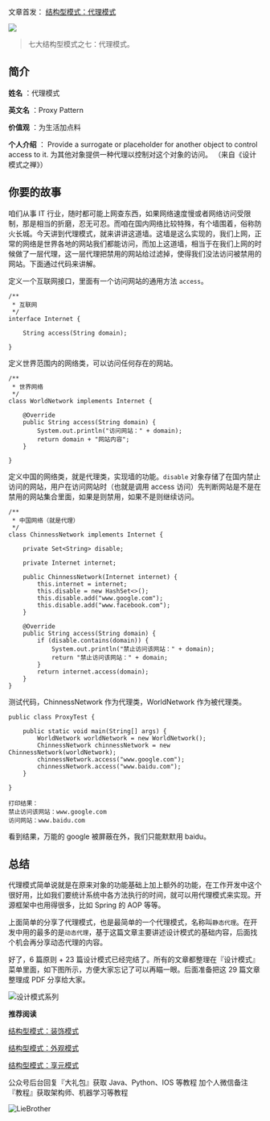 

文章首发：
[结构型模式：代理模式](https://mp.weixin.qq.com/s/J-1XowHxzKVyqAs7IjpdgQ)

![](http://www.liebrother.com/upload/3840218d4b114ce98db47fe28fdf6941_0029_01.jpg) 



> 七大结构型模式之七：代理模式。

## 简介

**姓名** ：代理模式

**英文名** ：Proxy Pattern

**价值观** ：为生活加点料

**个人介绍** ：
Provide a surrogate or placeholder for another object to control access to it.
为其他对象提供一种代理以控制对这个对象的访问。
（来自《设计模式之禅》）

## 你要的故事

咱们从事 IT 行业，随时都可能上网查东西，如果网络速度慢或者网络访问受限制，那是相当的折磨，忍无可忍。而咱在国内网络比较特殊，有个墙围着，俗称防火长城。今天讲到代理模式，就来讲讲这道墙。这墙是这么实现的，我们上网，正常的网络是世界各地的网站我们都能访问，而加上这道墙，相当于在我们上网的时候做了一层代理，这一层代理把禁用的网站给过滤掉，使得我们没法访问被禁用的网站。下面通过代码来讲解。

定义一个互联网接口，里面有一个访问网站的通用方法 `access`。
```
/**
 * 互联网
 */
interface Internet {

    String access(String domain);

}
```

定义世界范围内的网络类，可以访问任何存在的网站。

```
/**
 * 世界网络
 */
class WorldNetwork implements Internet {

    @Override
    public String access(String domain) {
        System.out.println("访问网站：" + domain);
        return domain + "网站内容";
    }

}
```

定义中国的网络类，就是代理类，实现墙的功能。`disable` 对象存储了在国内禁止访问的网站，用户在访问网站时（也就是调用 access 访问）先判断网站是不是在禁用的网站集合里面，如果是则禁用，如果不是则继续访问。

```
/**
 * 中国网络（就是代理）
 */
class ChinnessNetwork implements Internet {

    private Set<String> disable;

    private Internet internet;

    public ChinnessNetwork(Internet internet) {
        this.internet = internet;
        this.disable = new HashSet<>();
        this.disable.add("www.google.com");
        this.disable.add("www.facebook.com");
    }

    @Override
    public String access(String domain) {
        if (disable.contains(domain)) {
            System.out.println("禁止访问该网站：" + domain);
            return "禁止访问该网站：" + domain;
        }
        return internet.access(domain);
    }
}
```

测试代码，ChinnessNetwork 作为代理类，WorldNetwork 作为被代理类。

```
public class ProxyTest {

    public static void main(String[] args) {
        WorldNetwork worldNetwork = new WorldNetwork();
        ChinnessNetwork chinnessNetwork = new ChinnessNetwork(worldNetwork);
        chinnessNetwork.access("www.google.com");
        chinnessNetwork.access("www.baidu.com");
    }

}

打印结果：
禁止访问该网站：www.google.com
访问网站：www.baidu.com
```

看到结果，万能的 google 被屏蔽在外，我们只能默默用 baidu。

## 总结
代理模式简单说就是在原来对象的功能基础上加上额外的功能，在工作开发中这个很好用，比如我们要统计系统中各方法执行的时间，就可以用代理模式来实现。开源框架中也用得很多，比如 Spring 的 AOP 等等。

上面简单的分享了代理模式，也是最简单的一个代理模式，名称叫`静态代理`。在开发中用的最多的是`动态代理`，基于这篇文章主要讲述设计模式的基础内容，后面找个机会再分享动态代理的内容。

好了，6 篇原则 + 23 篇设计模式已经完结了。所有的文章都整理在『设计模式』菜单里面，如下图所示，方便大家忘记了可以再瞄一眼。后面准备把这 29 篇文章整理成 PDF 分享给大家。

![设计模式系列](http://www.liebrother.com/upload/cb9d38d873e347f4a2f7fc6fd333cbdb_0029_02.jpg) 

**推荐阅读**

[结构型模式：装饰模式](https://mp.weixin.qq.com/s/BquPNZmG3tvG562hJm3YsQ)

[结构型模式：外观模式](https://mp.weixin.qq.com/s/1RRGCcd1Ug__5gKROH8pzA)

[结构型模式：享元模式](https://mp.weixin.qq.com/s/ThhR8R5fjNlgEFicSWohVQ)

公众号后台回复『大礼包』获取 Java、Python、IOS 等教程
加个人微信备注『教程』获取架构师、机器学习等教程

![LieBrother](http://www.liebrother.com/upload/c50a23a8826d45a7b66b3be24c89205e_.jpg)